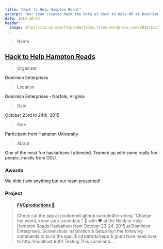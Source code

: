 ```yaml
---
title: "Hack to Help Hampton Roads"
excerpt: "Our team created Hack the Vote at Hack to Help HR at Dominion Enterprises."
date: 2015-10-24
header:
  image: https://i2.wp.com/fvcproductions.files.wordpress.com/2015/11/img_0164.jpg
---
```


> Name

## <a title="DE" href="http://hackathon.dominionenterprises.com/" target="_blank"><strong>Hack to Help Hampton Roads</strong></a>

> Organizer

Dominion Enterprises

> Location

Dominion Enterprises - Norfolk, Virginia

> Date

October 23rd to 24th, 2015

> Role

Participant from Hampton University

> About

One of the most fun hackathons I attended. Teamed up with some really fun people, mostly from ODU.

### Awards

We didn't win anything but our team presented!

### Project

<blockquote class="embedly-card"><h4><a href="http://fvcproductions.com/portfolio/hack-the-vot">FVCproductions 🍓</a></h4><p>Check out the app at rcodonnell.github.io/code4hr-voting "Change the world, know your candidate." 🔨 with ♥️ at the Hack to Help Hampton Roads Hackathon from October 23-24, 2015 at Dominion Enterprises. Screenshots Installation & Setup Run the following commands to build the app. $ cd path/to/repo $ grunt Now head over to http://localhost:9001 Testing This command...</p></blockquote>